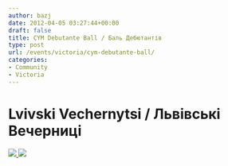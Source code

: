 ```yaml
---
author: bazj
date: 2012-04-05 03:27:44+00:00
draft: false
title: CYM Debutante Ball / Баль Дебютантів
type: post
url: /events/victoria/cym-debutante-ball/
categories:
- Community
- Victoria
---
```


# Lvivski Vechernytsi / Львівські Вечерниці


[![](http://www.ozeukes.com/wp-content/uploads/2012/04/Deb-Ball-2012-Final-23.jpg)
](http://www.ozeukes.com/wp-content/uploads/2012/04/Deb-Ball-2012-Final-23.jpg)[![](http://www.ozeukes.com/wp-content/uploads/2012/04/Deb-Ball-2012-UKI-Final-21.jpg)
](http://www.ozeukes.com/wp-content/uploads/2012/04/Deb-Ball-2012-UKI-Final-21.jpg)
